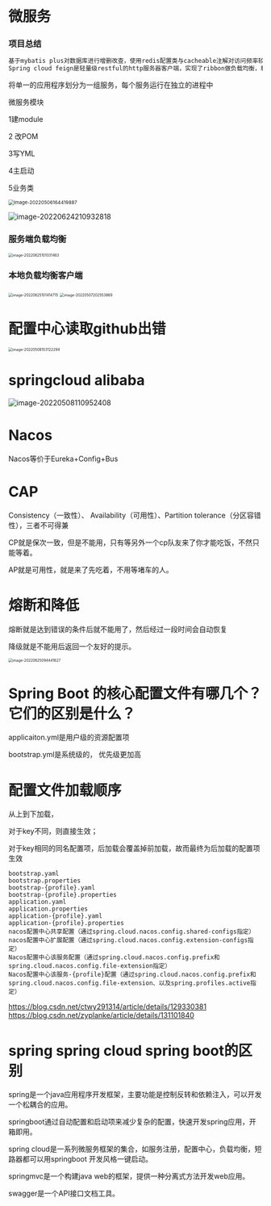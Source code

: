 # 微服务

### 项目总结

```txt
基于mybatis plus对数据库进行增删改查，使用redis配置类与cacheable注解对访问频率较高的数据进行缓存。同时将验证码放在redis中进行登录验证，用nacos作为注册中心，gatway网关来做请求路由和访问权限控制。spring cloud feign组件实现各微服务之间的远程调用和负载均衡，
Spring cloud feign是轻量级restful的http服务器客户端，实现了ribbon做负载均衡，和hytrix做服务降级。
```



将单一的应用程序划分为一组服务，每个服务运行在独立的进程中

微服务模块

1建module

2 改POM 

3写YML

4主启动 

5业务类

<img src="06Spring%20Cloud.assets/image-20220506164419887.png" alt="image-20220506164419887" style="zoom: 67%;" />

![image-20220624210932818](06Spring%20Cloud.assets/image-20220624210932818.png)

###  服务端负载均衡

<img src="06Spring%20Cloud.assets/image-20220625101031463.png" alt="image-20220625101031463" style="zoom:50%;" />

### 本地负载均衡客户端

<img src="06Spring%20Cloud.assets/image-20220625101414715.png" alt="image-20220625101414715" style="zoom:50%;" />

<img src="06Spring%20Cloud.assets/image-20220507202553869.png" alt="image-20220507202553869" style="zoom: 50%;" />

# 配置中心读取github出错

<img src="06Spring%20Cloud.assets/image-20220508103122294.png" alt="image-20220508103122294" style="zoom:50%;" />

# springcloud alibaba

![image-20220508110952408](06Spring%20Cloud.assets/image-20220508110952408.png)

# Nacos

Nacos等价于Eureka+Config+Bus

# CAP

Consistency（一致性）、 Availability（可用性）、Partition tolerance（分区容错性），三者不可得兼

CP就是保次一致，但是不能用，只有等另外一个cp队友来了你才能吃饭，不然只能等着。

AP就是可用性，就是来了先吃着，不用等堵车的人。

# 熔断和降低

熔断就是达到错误的条件后就不能用了，然后经过一段时间会自动恢复

降级就是不能用后返回一个友好的提示。

<img src="06Spring%20Cloud.assets/image-20220625094441627.png" alt="image-20220625094441627" style="zoom:50%;" />

# Spring Boot 的核心配置文件有哪几个？它们的区别是什么？

applicaiton.yml是用户级的资源配置项 

bootstrap.yml是系统级的， 优先级更加高 

# 配置文件加载顺序

从上到下加载，

对于key不同，则直接生效；

对于key相同的同名配置项，后加载会覆盖掉前加载，故而最终为后加载的配置项生效

```
bootstrap.yaml
bootstrap.properties
bootstrap-{profile}.yaml
bootstrap-{profile}.properties
application.yaml
application.properties
application-{profile}.yaml
application-{profile}.properties
nacos配置中心共享配置（通过spring.cloud.nacos.config.shared-configs指定）
nacos配置中心扩展配置（通过spring.cloud.nacos.config.extension-configs指定）
Nacos配置中心该服务配置（通过spring.cloud.nacos.config.prefix和spring.cloud.nacos.config.file-extension指定）
Nacos配置中心该服务-{profile}配置（通过spring.cloud.nacos.config.prefix和spring.cloud.nacos.config.file-extension、以及spring.profiles.active指定）
```

https://blog.csdn.net/ctwy291314/article/details/129330381
https://blog.csdn.net/zyplanke/article/details/131101840

# spring spring cloud spring boot的区别

spring是一个java应用程序开发框架，主要功能是控制反转和依赖注入，可以开发一个松耦合的应用。

springboot通过自动配置和启动项来减少复杂的配置，快速开发spring应用，开箱即用。

spring cloud是一系列微服务框架的集合，如服务注册，配置中心，负载均衡，短路器都可以用springboot 开发风格一键启动。

springmvc是一个构建java web的框架，提供一种分离式方法开发web应用。

swagger是一个API接口文档工具。

